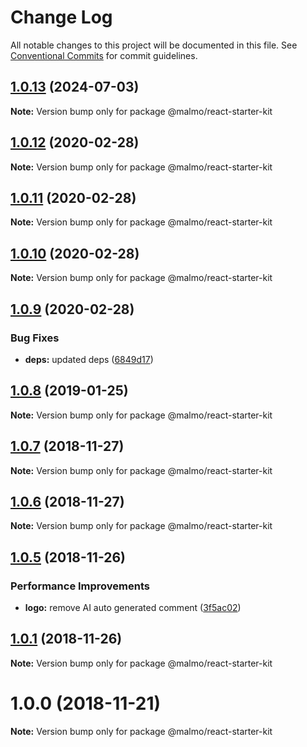 # Change Log

All notable changes to this project will be documented in this file.
See [Conventional Commits](https://conventionalcommits.org) for commit guidelines.

## [1.0.13](https://github.com/lorenzomigliorero/malmo/compare/@malmo/react-starter-kit@1.0.12...@malmo/react-starter-kit@1.0.13) (2024-07-03)

**Note:** Version bump only for package @malmo/react-starter-kit





## [1.0.12](https://github.com/lorenzomigliorero/malmo/compare/@malmo/react-starter-kit@1.0.11...@malmo/react-starter-kit@1.0.12) (2020-02-28)

**Note:** Version bump only for package @malmo/react-starter-kit





## [1.0.11](https://github.com/lorenzomigliorero/malmo/compare/@malmo/react-starter-kit@1.0.10...@malmo/react-starter-kit@1.0.11) (2020-02-28)

**Note:** Version bump only for package @malmo/react-starter-kit





## [1.0.10](https://github.com/lorenzomigliorero/malmo/compare/@malmo/react-starter-kit@1.0.9...@malmo/react-starter-kit@1.0.10) (2020-02-28)

**Note:** Version bump only for package @malmo/react-starter-kit





## [1.0.9](https://github.com/lorenzomigliorero/malmo/compare/@malmo/react-starter-kit@1.0.8...@malmo/react-starter-kit@1.0.9) (2020-02-28)


### Bug Fixes

* **deps:** updated deps ([6849d17](https://github.com/lorenzomigliorero/malmo/commit/6849d176481c3d97254f56acfdbcdf5d5c4c3424))





## [1.0.8](https://github.com/lorenzomigliorero/malmo/compare/@malmo/react-starter-kit@1.0.7...@malmo/react-starter-kit@1.0.8) (2019-01-25)

**Note:** Version bump only for package @malmo/react-starter-kit





## [1.0.7](https://github.com/lorenzomigliorero/malmo/compare/@malmo/react-starter-kit@1.0.6...@malmo/react-starter-kit@1.0.7) (2018-11-27)

**Note:** Version bump only for package @malmo/react-starter-kit





## [1.0.6](https://github.com/lorenzomigliorero/malmo/compare/@malmo/react-starter-kit@1.0.5...@malmo/react-starter-kit@1.0.6) (2018-11-27)

**Note:** Version bump only for package @malmo/react-starter-kit





## [1.0.5](https://github.com/lorenzomigliorero/malmo/compare/@malmo/react-starter-kit@1.0.1...@malmo/react-starter-kit@1.0.5) (2018-11-26)


### Performance Improvements

* **logo:** remove AI auto generated comment ([3f5ac02](https://github.com/lorenzomigliorero/malmo/commit/3f5ac02))





## [1.0.1](https://github.com/lorenzomigliorero/malmo/compare/@malmo/react-starter-kit@1.0.0...@malmo/react-starter-kit@1.0.1) (2018-11-26)

**Note:** Version bump only for package @malmo/react-starter-kit





# 1.0.0 (2018-11-21)

**Note:** Version bump only for package @malmo/react-starter-kit
